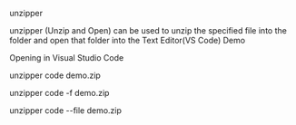 unzipper

unzipper (Unzip and Open) can be used to unzip the specified file into the folder and open that folder into the Text Editor(VS Code)
Demo

Opening in Visual Studio Code

unzipper code demo.zip

unzipper code -f demo.zip

unzipper code --file demo.zip
